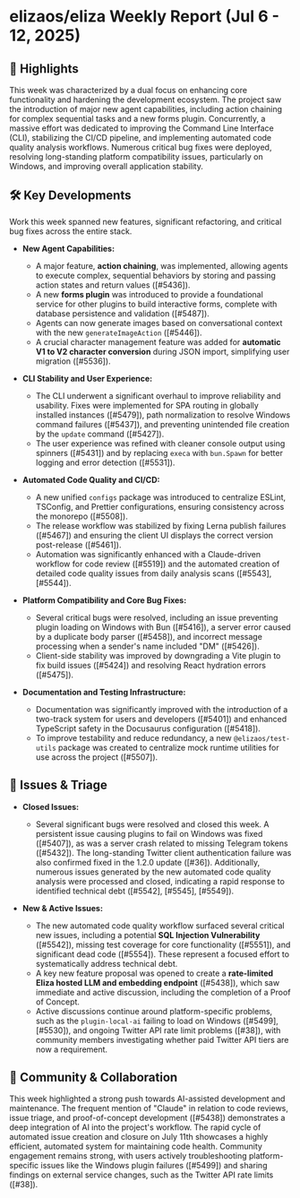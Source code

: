 # elizaos/eliza Weekly Report (Jul 6 - 12, 2025)

## 🚀 Highlights
This week was characterized by a dual focus on enhancing core functionality and hardening the development ecosystem. The project saw the introduction of major new agent capabilities, including action chaining for complex sequential tasks and a new forms plugin. Concurrently, a massive effort was dedicated to improving the Command Line Interface (CLI), stabilizing the CI/CD pipeline, and implementing automated code quality analysis workflows. Numerous critical bug fixes were deployed, resolving long-standing platform compatibility issues, particularly on Windows, and improving overall application stability.

## 🛠️ Key Developments
Work this week spanned new features, significant refactoring, and critical bug fixes across the entire stack.

- **New Agent Capabilities:**
  - A major feature, **action chaining**, was implemented, allowing agents to execute complex, sequential behaviors by storing and passing action states and return values ([#5436]).
  - A new **forms plugin** was introduced to provide a foundational service for other plugins to build interactive forms, complete with database persistence and validation ([#5487]).
  - Agents can now generate images based on conversational context with the new `generateImageAction` ([#5446]).
  - A crucial character management feature was added for **automatic V1 to V2 character conversion** during JSON import, simplifying user migration ([#5536]).

- **CLI Stability and User Experience:**
  - The CLI underwent a significant overhaul to improve reliability and usability. Fixes were implemented for SPA routing in globally installed instances ([#5479]), path normalization to resolve Windows command failures ([#5437]), and preventing unintended file creation by the `update` command ([#5427]).
  - The user experience was refined with cleaner console output using spinners ([#5431]) and by replacing `execa` with `bun.Spawn` for better logging and error detection ([#5531]).

- **Automated Code Quality and CI/CD:**
  - A new unified `configs` package was introduced to centralize ESLint, TSConfig, and Prettier configurations, ensuring consistency across the monorepo ([#5508]).
  - The release workflow was stabilized by fixing Lerna publish failures ([#5467]) and ensuring the client UI displays the correct version post-release ([#5461]).
  - Automation was significantly enhanced with a Claude-driven workflow for code review ([#5519]) and the automated creation of detailed code quality issues from daily analysis scans ([#5543], [#5544]).

- **Platform Compatibility and Core Bug Fixes:**
  - Several critical bugs were resolved, including an issue preventing plugin loading on Windows with Bun ([#5416]), a server error caused by a duplicate body parser ([#5458]), and incorrect message processing when a sender's name included "DM" ([#5426]).
  - Client-side stability was improved by downgrading a Vite plugin to fix build issues ([#5424]) and resolving React hydration errors ([#5475]).

- **Documentation and Testing Infrastructure:**
  - Documentation was significantly improved with the introduction of a two-track system for users and developers ([#5401]) and enhanced TypeScript safety in the Docusaurus configuration ([#5418]).
  - To improve testability and reduce redundancy, a new `@elizaos/test-utils` package was created to centralize mock runtime utilities for use across the project ([#5507]).

## 🐛 Issues & Triage

- **Closed Issues:**
  - Several significant bugs were resolved and closed this week. A persistent issue causing plugins to fail on Windows was fixed ([#5407]), as was a server crash related to missing Telegram tokens ([#5432]). The long-standing Twitter client authentication failure was also confirmed fixed in the 1.2.0 update ([#36]). Additionally, numerous issues generated by the new automated code quality analysis were processed and closed, indicating a rapid response to identified technical debt ([#5542], [#5545], [#5549]).

- **New & Active Issues:**
  - The new automated code quality workflow surfaced several critical new issues, including a potential **SQL Injection Vulnerability** ([#5542]), missing test coverage for core functionality ([#5551]), and significant dead code ([#5554]). These represent a focused effort to systematically address technical debt.
  - A key new feature proposal was opened to create a **rate-limited Eliza hosted LLM and embedding endpoint** ([#5438]), which saw immediate and active discussion, including the completion of a Proof of Concept.
  - Active discussions continue around platform-specific problems, such as the `plugin-local-ai` failing to load on Windows ([#5499], [#5530]), and ongoing Twitter API rate limit problems ([#38]), with community members investigating whether paid Twitter API tiers are now a requirement.

## 💬 Community & Collaboration
This week highlighted a strong push towards AI-assisted development and maintenance. The frequent mention of "Claude" in relation to code reviews, issue triage, and proof-of-concept development ([#5438]) demonstrates a deep integration of AI into the project's workflow. The rapid cycle of automated issue creation and closure on July 11th showcases a highly efficient, automated system for maintaining code health. Community engagement remains strong, with users actively troubleshooting platform-specific issues like the Windows plugin failures ([#5499]) and sharing findings on external service changes, such as the Twitter API rate limits ([#38]).